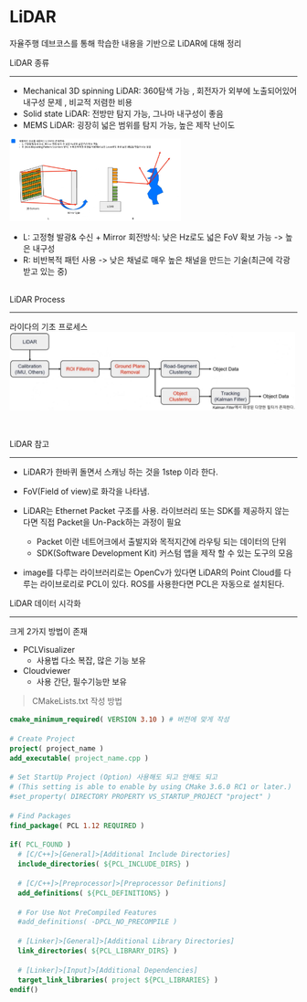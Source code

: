 # LiDAR

자율주행 데브코스를 통해 학습한 내용을 기반으로 LiDAR에 대해 정리


LiDAR 종류 <hr>

- Mechanical 3D spinning LiDAR: 360탐색 가능 , 회전자가 외부에 노출되어있어 내구성 문제 , 비교적 저렴한 비용
- Solid state LiDAR: 전방만 탐지 가능, 그나마 내구성이 좋음
- MEMS LiDAR: 굉장히 넓은 범위를 탐지 가능, 높은 제작 난이도

<img src="./img/LiDAR_LR.JPG" width="300">

- L: 고정형 발광& 수신 + Mirror 회전방식: 낮은 Hz로도 넓은 FoV 확보 가능 -> 높은 내구성 
- R: 비반복적 패턴 사용 -> 낮은 채널로 매우 높은 채널을 만드는 기술(최근에 각광 받고 있는 중)

<br>
LiDAR Process <hr>

라이다의 기초 프로세스
<img src="./img/LiDAR_Process.JPG" width="500">



<br>

LiDAR 참고 <hr>

- LiDAR가 한바퀴 돌면서 스캐닝 하는 것을 1step 이라 한다.
- FoV(Field of view)로 화각을 나타냄.
- LiDAR는 Ethernet Packet 구조를 사용. 라이브러리 또는 SDK를 제공하지 않는 다면 직접 Packet을 Un-Pack하는 과정이 필요
    - Packet 이란 네트어크에서 출발지와 목적지간에 라우팅 되는 데이터의 단위
    - SDK(Software Development Kit) 커스텀 앱을 제작 할 수 있는 도구의 모음

- image를 다루는 라이브러리로는 OpenCv가 있다면 LiDAR의 Point Cloud를 다루는 라이브로리로 PCL이 있다. ROS를 사용한다면 PCL은 자동으로 설치된다.

LiDAR 데이터 시각화 <hr>

크게 2가지 방법이 존재

- PCLVisualizer
    - 사용법 다소 복잡, 많은 기능 보유
- Cloudviewer
    - 사용 간단, 필수기능만 보유




> CMakeLists.txt 작성 방법

```cmake
cmake_minimum_required( VERSION 3.10 ) # 버전에 맞게 작성

# Create Project
project( project_name )
add_executable( project_name.cpp )

# Set StartUp Project (Option) 사용해도 되고 안해도 되고
# (This setting is able to enable by using CMake 3.6.0 RC1 or later.)
#set_property( DIRECTORY PROPERTY VS_STARTUP_PROJECT "project" )

# Find Packages
find_package( PCL 1.12 REQUIRED )

if( PCL_FOUND )
  # [C/C++]>[General]>[Additional Include Directories]
  include_directories( ${PCL_INCLUDE_DIRS} )

  # [C/C++]>[Preprocessor]>[Preprocessor Definitions]
  add_definitions( ${PCL_DEFINITIONS} )
  
  # For Use Not PreCompiled Features 
  #add_definitions( -DPCL_NO_PRECOMPILE )

  # [Linker]>[General]>[Additional Library Directories]
  link_directories( ${PCL_LIBRARY_DIRS} )

  # [Linker]>[Input]>[Additional Dependencies]
  target_link_libraries( project ${PCL_LIBRARIES} )
endif()
```